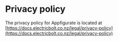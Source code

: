 # Privacy policy

The privacy policy for Appfigurate is located at [https://docs.electricbolt.co.nz/legal/privacy-policy](https://docs.electricbolt.co.nz/legal/privacy-policy)
